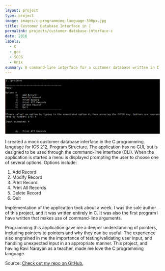 ```yaml
---
layout: project
type: project
image: images/c-programming-language-300px.jpg
title: Customer Database Interface in C
permalink: projects/customer-database-interface-c
date: 2016
labels:
  - C
  - gcc
  - SCCS
  - Unix
summary: A command-line interface for a customer database written in C for ICS 212, Program Structure.
---
```


<img class="ui large rounded image" src="../images/customer-db-interface-c.png">

I created a mock customer database interface in the C programming language for ICS 212, Program Structure. The application has no GUI, but is designed to be used through the command-line interface (CLI). When the application is started a menu is displayed prompting the user to choose one of several options. Options include:

1. Add Record
2. Modify Record
3. Print Record
4. Print All Records
5. Delete Record
6. Quit

Implementation of the application took about a week. I was the sole author of this project, and it was written entirely in C. It was also the first program I have written that makes use of command-line arguments.

Programming this application gave me a deeper understanding of pointers, including pointers to pointers and why they can be useful. The experience also engrained in me the importance of testing/validating user input, and handling unexpected input in an appropriate manner. This project, and having Ravi Narayan as a teacher, made me love the C programming language.
 
Source: <a href="https://github.com/wyattbartlett/customer-database-interface-c"><i class="large github icon"></i>Check out my repo on GitHub.</a>
